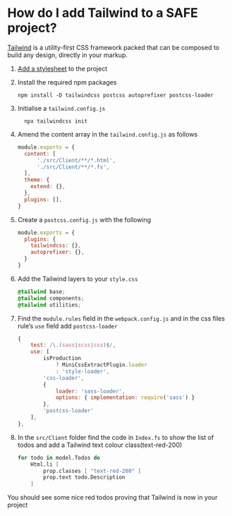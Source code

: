 # How do I add Tailwind to a SAFE project?

[Tailwind](https://tailwindcss.com/) is a utility-first CSS framework packed that can be composed to build any design, directly in your markup.

1. [Add a stylesheet](https://safe-stack.github.io/docs/recipes/ui/add-style/) to the project

2. Install the required npm packages
    ```shell
    npm install -D tailwindcss postcss autoprefixer postcss-loader
    ```
3. Initialise a `tailwind.config.js`
    ```shell
      npx tailwindcss init
    ```
4. Amend the content array in the `tailwind.config.js` as follows
    ```javascript
    module.exports = {
      content: [
          './src/Client/**/*.html',
          './src/Client/**/*.fs',
      ],
      theme: {
        extend: {},
      },
      plugins: [],
    }
    ```

5. Create a `postcss.config.js` with the following
    ```javascript
    module.exports = {
      plugins: {
        tailwindcss: {},
        autoprefixer: {},
      }
    }
    ```

6. Add the Tailwind layers to your `style.css`
    ```css
    @tailwind base;
    @tailwind components;
    @tailwind utilities;
    ```

7. Find the `module.rules` field in the `webpack.config.js` and in the css files rule’s `use` field add `postcss-loader`
    ```javascript
    {
        test: /\.(sass|scss|css)$/,
        use: [
            isProduction
                ? MiniCssExtractPlugin.loader
                : 'style-loader',
            'css-loader',
            {
                loader: 'sass-loader',
                options: { implementation: require('sass') }
            },
            'postcss-loader'
        ],
    },
    ```

8. In the `src/Client` folder find the code in `Index.fs` to show the list of todos and add a Tailwind text colour class(text-red-200)
    ```fsharp
    for todo in model.Todos do
        Html.li [
            prop.classes [ "text-red-200" ]
            prop.text todo.Description
        ]
    ```

You should see some nice red todos proving that Tailwind is now in your project